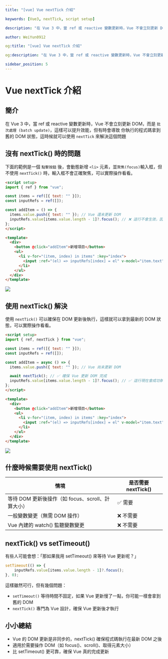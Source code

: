 ```yaml
---
title: "[vue] Vue nextTick 介紹"

keywords: [Vue3, nextTick, script setup]

description: "在 Vue 3 中，當 ref 或 reactive 變數更新時，Vue 不會立刻更新 DOM，而是 批次處理 (batch update)，這樣可以提升效能，但有時會導致 你執行的程式碼拿到舊的 DOM 狀態，這時候就可以使用 nextTick 來解決這個問題"

author: WeiYun0912

og:title: "[vue] Vue nextTick 介紹"

og:description: "在 Vue 3 中，當 ref 或 reactive 變數更新時，Vue 不會立刻更新 DOM，而是 批次處理 (batch update)，這樣可以提升效能，但有時會導致 你執行的程式碼拿到舊的 DOM 狀態，這時候就可以使用 nextTick 來解決這個問題"

sidebar_position: 5
---
```


# Vue nextTick 介紹

## 簡介

在 Vue 3 中，當 ref 或 reactive 變數更新時，Vue 不會立刻更新 DOM，而是 `批次處理 (batch update)`，這樣可以提升效能，但有時會導致 你執行的程式碼拿到舊的 DOM 狀態，這時候就可以使用 `nextTick` 來解決這個問題

## 沒有 nextTick() 時的問題

下面的範例是一個 `點擊按鈕` 後，會動態新增 `<li>` 元素，並`聚焦(focus)`輸入框，但 不使用 `nextTick()` 時，輸入框不會正確聚焦，可以實際操作看看。

<!-- prettier-ignore -->
```html title='App.vue' showLineNumbers
<script setup>
import { ref } from "vue";

const items = ref([{ text: "" }]);
const inputRefs = ref([]);

const addItem = () => {
  items.value.push({ text: "" }); // Vue 還未更新 DOM
  inputRefs.value[items.value.length - 1]?.focus(); // ❌ 這行不會生效，因為 Vue 尚未渲染新的 input
};
</script>

<template>
  <div>
    <button @click="addItem">新增項目</button>
    <ul>
      <li v-for="(item, index) in items" :key="index">
        <input :ref="(el) => inputRefs[index] = el" v-model="item.text" placeholder="輸入內容" />
      </li>
    </ul>
  </div>
</template>
```

![](https://i.imgur.com/OnZMnVk.gif)

## 使用 nextTick() 解決

使用 `nextTick()` 可以確保在 DOM 更新後執行，這樣就可以拿到最新的 DOM 狀態，可以實際操作看看。

<!-- prettier-ignore -->
```html title='App.vue' showLineNumbers
<script setup>
import { ref, nextTick } from "vue";

const items = ref([{ text: "" }]);
const inputRefs = ref([]);

const addItem = async () => {
  items.value.push({ text: "" }); // Vue 尚未更新 DOM

  await nextTick(); // ✅ 確保 Vue 更新 DOM 完成
  inputRefs.value[items.value.length - 1]?.focus(); // ✅ 這行現在會成功執行
};
</script>

<template>
  <div>
    <button @click="addItem">新增項目</button>
    <ul>
      <li v-for="(item, index) in items" :key="index">
        <input :ref="(el) => inputRefs[index] = el" v-model="item.text" placeholder="輸入內容" />
      </li>
    </ul>
  </div>
</template>
```

![](https://i.imgur.com/TYxekgk.gif)

## 什麼時候需要使用 nextTick()

| 情境                                              | 是否需要 nextTick() |
| ------------------------------------------------- | ------------------- |
| 等待 DOM 更新後操作（如 focus、scroll、計算大小） | ✅ 需要             |
| 一般變數變更（無需 DOM 操作）                     | ❌ 不需要           |
| Vue 內建的 watch() 監聽變數變更                   | ❌ 不需要           |

## nextTick() vs setTimeout()

有些人可能會想：「那如果我用 setTimeout() 來等待 Vue 更新呢？」

```js
setTimeout(() => {
    inputRefs.value[items.value.length - 1]?.focus();
}, 0);
```

這樣雖然可行，但有幾個問題：

-   `setTimeout()` 等待時間不固定，如果 Vue 更新慢了一點，你可能一樣會拿到舊的 DOM
-   `nextTick()` 專門為 Vue 設計，確保 Vue 更新後才執行

## 小小總結

-   Vue 的 DOM 更新是非同步的，nextTick() 確保程式碼執行在最新 DOM 之後
-   適用於需要操作 DOM（如 focus()、scroll()、取得元素大小）
-   比 setTimeout() 更可靠，確保 Vue 真的完成更新
